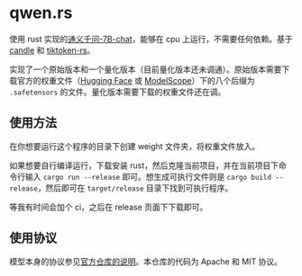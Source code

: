 # qwen.rs

使用 rust 实现的[通义千问-7B-chat](https://github.com/QwenLM/Qwen)，能够在 cpu 上运行，不需要任何依赖。基于 [candle](https://github.com/huggingface/candle) 和 [tiktoken-rs](https://github.com/zurawiki/tiktoken-rs)。

实现了一个原始版本和一个量化版本（目前量化版本还未调通）。原始版本需要下载官方的权重文件（[Hugging Face](https://huggingface.co/Qwen/Qwen-7B-Chat/tree/main) 或 [ModelScope](https://modelscope.cn/models/qwen/Qwen-7B-Chat/files)）下的八个后缀为 `.safetensors` 的文件。量化版本需要下载的权重文件还在调。

## 使用方法

在你想要运行这个程序的目录下创建 weight 文件夹，将权重文件放入。

如果想要自行编译运行，下载安装 rust，然后克隆当前项目，并在当前项目下命令行输入 `cargo run --release` 即可。想生成可执行文件则是 `cargo build --release`，然后即可在 `target/release` 目录下找到可执行程序。

等我有时间会加个 ci，之后在 release 页面下下载即可。

## 使用协议

模型本身的协议参见[官方仓库的说明](https://github.com/QwenLM/Qwen/blob/main/README_CN.md#%E4%BD%BF%E7%94%A8%E5%8D%8F%E8%AE%AE)。本仓库的代码为 Apache 和 MIT 协议。
